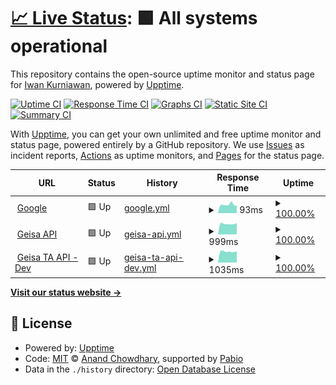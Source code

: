 # [📈 Live Status](https://broo37.github.io/upptime): <!--live status--> **🟩 All systems operational**

This repository contains the open-source uptime monitor and status page for [Iwan Kurniawan](https://broo37.github.io/upptime), powered by [Upptime](https://github.com/upptime/upptime).

[![Uptime CI](https://github.com/broo37/upptime/workflows/Uptime%20CI/badge.svg)](https://github.com/broo37/upptime/actions?query=workflow%3A%22Uptime+CI%22)
[![Response Time CI](https://github.com/broo37/upptime/workflows/Response%20Time%20CI/badge.svg)](https://github.com/broo37/upptime/actions?query=workflow%3A%22Response+Time+CI%22)
[![Graphs CI](https://github.com/broo37/upptime/workflows/Graphs%20CI/badge.svg)](https://github.com/broo37/upptime/actions?query=workflow%3A%22Graphs+CI%22)
[![Static Site CI](https://github.com/broo37/upptime/workflows/Static%20Site%20CI/badge.svg)](https://github.com/broo37/upptime/actions?query=workflow%3A%22Static+Site+CI%22)
[![Summary CI](https://github.com/broo37/upptime/workflows/Summary%20CI/badge.svg)](https://github.com/broo37/upptime/actions?query=workflow%3A%22Summary+CI%22)

With [Upptime](https://upptime.js.org), you can get your own unlimited and free uptime monitor and status page, powered entirely by a GitHub repository. We use [Issues](https://github.com/broo37/upptime/issues) as incident reports, [Actions](https://github.com/broo37/upptime/actions) as uptime monitors, and [Pages](https://broo37.github.io/upptime) for the status page.

<!--start: status pages-->
<!-- This summary is generated by Upptime (https://github.com/upptime/upptime) -->
<!-- Do not edit this manually, your changes will be overwritten -->
<!-- prettier-ignore -->
| URL | Status | History | Response Time | Uptime |
| --- | ------ | ------- | ------------- | ------ |
| <img alt="" src="https://icons.duckduckgo.com/ip3/www.google.com.ico" height="13"> [Google](https://www.google.com) | 🟩 Up | [google.yml](https://github.com/Broo37/upptime/commits/HEAD/history/google.yml) | <details><summary><img alt="Response time graph" src="./graphs/google/response-time-week.png" height="20"> 93ms</summary><br><a href="https://Broo37.github.io/upptime/history/google"><img alt="Response time 97" src="https://img.shields.io/endpoint?url=https%3A%2F%2Fraw.githubusercontent.com%2FBroo37%2Fupptime%2FHEAD%2Fapi%2Fgoogle%2Fresponse-time.json"></a><br><a href="https://Broo37.github.io/upptime/history/google"><img alt="24-hour response time 82" src="https://img.shields.io/endpoint?url=https%3A%2F%2Fraw.githubusercontent.com%2FBroo37%2Fupptime%2FHEAD%2Fapi%2Fgoogle%2Fresponse-time-day.json"></a><br><a href="https://Broo37.github.io/upptime/history/google"><img alt="7-day response time 93" src="https://img.shields.io/endpoint?url=https%3A%2F%2Fraw.githubusercontent.com%2FBroo37%2Fupptime%2FHEAD%2Fapi%2Fgoogle%2Fresponse-time-week.json"></a><br><a href="https://Broo37.github.io/upptime/history/google"><img alt="30-day response time 94" src="https://img.shields.io/endpoint?url=https%3A%2F%2Fraw.githubusercontent.com%2FBroo37%2Fupptime%2FHEAD%2Fapi%2Fgoogle%2Fresponse-time-month.json"></a><br><a href="https://Broo37.github.io/upptime/history/google"><img alt="1-year response time 97" src="https://img.shields.io/endpoint?url=https%3A%2F%2Fraw.githubusercontent.com%2FBroo37%2Fupptime%2FHEAD%2Fapi%2Fgoogle%2Fresponse-time-year.json"></a></details> | <details><summary><a href="https://Broo37.github.io/upptime/history/google">100.00%</a></summary><a href="https://Broo37.github.io/upptime/history/google"><img alt="All-time uptime 100.00%" src="https://img.shields.io/endpoint?url=https%3A%2F%2Fraw.githubusercontent.com%2FBroo37%2Fupptime%2FHEAD%2Fapi%2Fgoogle%2Fuptime.json"></a><br><a href="https://Broo37.github.io/upptime/history/google"><img alt="24-hour uptime 100.00%" src="https://img.shields.io/endpoint?url=https%3A%2F%2Fraw.githubusercontent.com%2FBroo37%2Fupptime%2FHEAD%2Fapi%2Fgoogle%2Fuptime-day.json"></a><br><a href="https://Broo37.github.io/upptime/history/google"><img alt="7-day uptime 100.00%" src="https://img.shields.io/endpoint?url=https%3A%2F%2Fraw.githubusercontent.com%2FBroo37%2Fupptime%2FHEAD%2Fapi%2Fgoogle%2Fuptime-week.json"></a><br><a href="https://Broo37.github.io/upptime/history/google"><img alt="30-day uptime 100.00%" src="https://img.shields.io/endpoint?url=https%3A%2F%2Fraw.githubusercontent.com%2FBroo37%2Fupptime%2FHEAD%2Fapi%2Fgoogle%2Fuptime-month.json"></a><br><a href="https://Broo37.github.io/upptime/history/google"><img alt="1-year uptime 100.00%" src="https://img.shields.io/endpoint?url=https%3A%2F%2Fraw.githubusercontent.com%2FBroo37%2Fupptime%2FHEAD%2Fapi%2Fgoogle%2Fuptime-year.json"></a></details>
| <img alt="" src="https://icons.duckduckgo.com/ip3/api.geisaforce.com.ico" height="13"> [Geisa API](https://api.geisaforce.com) | 🟩 Up | [geisa-api.yml](https://github.com/Broo37/upptime/commits/HEAD/history/geisa-api.yml) | <details><summary><img alt="Response time graph" src="./graphs/geisa-api/response-time-week.png" height="20"> 999ms</summary><br><a href="https://Broo37.github.io/upptime/history/geisa-api"><img alt="Response time 971" src="https://img.shields.io/endpoint?url=https%3A%2F%2Fraw.githubusercontent.com%2FBroo37%2Fupptime%2FHEAD%2Fapi%2Fgeisa-api%2Fresponse-time.json"></a><br><a href="https://Broo37.github.io/upptime/history/geisa-api"><img alt="24-hour response time 1069" src="https://img.shields.io/endpoint?url=https%3A%2F%2Fraw.githubusercontent.com%2FBroo37%2Fupptime%2FHEAD%2Fapi%2Fgeisa-api%2Fresponse-time-day.json"></a><br><a href="https://Broo37.github.io/upptime/history/geisa-api"><img alt="7-day response time 999" src="https://img.shields.io/endpoint?url=https%3A%2F%2Fraw.githubusercontent.com%2FBroo37%2Fupptime%2FHEAD%2Fapi%2Fgeisa-api%2Fresponse-time-week.json"></a><br><a href="https://Broo37.github.io/upptime/history/geisa-api"><img alt="30-day response time 980" src="https://img.shields.io/endpoint?url=https%3A%2F%2Fraw.githubusercontent.com%2FBroo37%2Fupptime%2FHEAD%2Fapi%2Fgeisa-api%2Fresponse-time-month.json"></a><br><a href="https://Broo37.github.io/upptime/history/geisa-api"><img alt="1-year response time 971" src="https://img.shields.io/endpoint?url=https%3A%2F%2Fraw.githubusercontent.com%2FBroo37%2Fupptime%2FHEAD%2Fapi%2Fgeisa-api%2Fresponse-time-year.json"></a></details> | <details><summary><a href="https://Broo37.github.io/upptime/history/geisa-api">100.00%</a></summary><a href="https://Broo37.github.io/upptime/history/geisa-api"><img alt="All-time uptime 100.00%" src="https://img.shields.io/endpoint?url=https%3A%2F%2Fraw.githubusercontent.com%2FBroo37%2Fupptime%2FHEAD%2Fapi%2Fgeisa-api%2Fuptime.json"></a><br><a href="https://Broo37.github.io/upptime/history/geisa-api"><img alt="24-hour uptime 100.00%" src="https://img.shields.io/endpoint?url=https%3A%2F%2Fraw.githubusercontent.com%2FBroo37%2Fupptime%2FHEAD%2Fapi%2Fgeisa-api%2Fuptime-day.json"></a><br><a href="https://Broo37.github.io/upptime/history/geisa-api"><img alt="7-day uptime 100.00%" src="https://img.shields.io/endpoint?url=https%3A%2F%2Fraw.githubusercontent.com%2FBroo37%2Fupptime%2FHEAD%2Fapi%2Fgeisa-api%2Fuptime-week.json"></a><br><a href="https://Broo37.github.io/upptime/history/geisa-api"><img alt="30-day uptime 100.00%" src="https://img.shields.io/endpoint?url=https%3A%2F%2Fraw.githubusercontent.com%2FBroo37%2Fupptime%2FHEAD%2Fapi%2Fgeisa-api%2Fuptime-month.json"></a><br><a href="https://Broo37.github.io/upptime/history/geisa-api"><img alt="1-year uptime 100.00%" src="https://img.shields.io/endpoint?url=https%3A%2F%2Fraw.githubusercontent.com%2FBroo37%2Fupptime%2FHEAD%2Fapi%2Fgeisa-api%2Fuptime-year.json"></a></details>
| <img alt="" src="https://icons.duckduckgo.com/ip3/dev-ta.geisaforce.com.ico" height="13"> [Geisa TA API - Dev](https://dev-ta.geisaforce.com/api/Health/IsUp) | 🟩 Up | [geisa-ta-api-dev.yml](https://github.com/Broo37/upptime/commits/HEAD/history/geisa-ta-api-dev.yml) | <details><summary><img alt="Response time graph" src="./graphs/geisa-ta-api-dev/response-time-week.png" height="20"> 1035ms</summary><br><a href="https://Broo37.github.io/upptime/history/geisa-ta-api-dev"><img alt="Response time 1042" src="https://img.shields.io/endpoint?url=https%3A%2F%2Fraw.githubusercontent.com%2FBroo37%2Fupptime%2FHEAD%2Fapi%2Fgeisa-ta-api-dev%2Fresponse-time.json"></a><br><a href="https://Broo37.github.io/upptime/history/geisa-ta-api-dev"><img alt="24-hour response time 1044" src="https://img.shields.io/endpoint?url=https%3A%2F%2Fraw.githubusercontent.com%2FBroo37%2Fupptime%2FHEAD%2Fapi%2Fgeisa-ta-api-dev%2Fresponse-time-day.json"></a><br><a href="https://Broo37.github.io/upptime/history/geisa-ta-api-dev"><img alt="7-day response time 1035" src="https://img.shields.io/endpoint?url=https%3A%2F%2Fraw.githubusercontent.com%2FBroo37%2Fupptime%2FHEAD%2Fapi%2Fgeisa-ta-api-dev%2Fresponse-time-week.json"></a><br><a href="https://Broo37.github.io/upptime/history/geisa-ta-api-dev"><img alt="30-day response time 1023" src="https://img.shields.io/endpoint?url=https%3A%2F%2Fraw.githubusercontent.com%2FBroo37%2Fupptime%2FHEAD%2Fapi%2Fgeisa-ta-api-dev%2Fresponse-time-month.json"></a><br><a href="https://Broo37.github.io/upptime/history/geisa-ta-api-dev"><img alt="1-year response time 1042" src="https://img.shields.io/endpoint?url=https%3A%2F%2Fraw.githubusercontent.com%2FBroo37%2Fupptime%2FHEAD%2Fapi%2Fgeisa-ta-api-dev%2Fresponse-time-year.json"></a></details> | <details><summary><a href="https://Broo37.github.io/upptime/history/geisa-ta-api-dev">100.00%</a></summary><a href="https://Broo37.github.io/upptime/history/geisa-ta-api-dev"><img alt="All-time uptime 99.61%" src="https://img.shields.io/endpoint?url=https%3A%2F%2Fraw.githubusercontent.com%2FBroo37%2Fupptime%2FHEAD%2Fapi%2Fgeisa-ta-api-dev%2Fuptime.json"></a><br><a href="https://Broo37.github.io/upptime/history/geisa-ta-api-dev"><img alt="24-hour uptime 100.00%" src="https://img.shields.io/endpoint?url=https%3A%2F%2Fraw.githubusercontent.com%2FBroo37%2Fupptime%2FHEAD%2Fapi%2Fgeisa-ta-api-dev%2Fuptime-day.json"></a><br><a href="https://Broo37.github.io/upptime/history/geisa-ta-api-dev"><img alt="7-day uptime 100.00%" src="https://img.shields.io/endpoint?url=https%3A%2F%2Fraw.githubusercontent.com%2FBroo37%2Fupptime%2FHEAD%2Fapi%2Fgeisa-ta-api-dev%2Fuptime-week.json"></a><br><a href="https://Broo37.github.io/upptime/history/geisa-ta-api-dev"><img alt="30-day uptime 99.49%" src="https://img.shields.io/endpoint?url=https%3A%2F%2Fraw.githubusercontent.com%2FBroo37%2Fupptime%2FHEAD%2Fapi%2Fgeisa-ta-api-dev%2Fuptime-month.json"></a><br><a href="https://Broo37.github.io/upptime/history/geisa-ta-api-dev"><img alt="1-year uptime 99.61%" src="https://img.shields.io/endpoint?url=https%3A%2F%2Fraw.githubusercontent.com%2FBroo37%2Fupptime%2FHEAD%2Fapi%2Fgeisa-ta-api-dev%2Fuptime-year.json"></a></details>

<!--end: status pages-->

[**Visit our status website →**](https://broo37.github.io/upptime)

## 📄 License

- Powered by: [Upptime](https://github.com/upptime/upptime)
- Code: [MIT](./LICENSE) © [Anand Chowdhary](https://anandchowdhary.com), supported by [Pabio](https://pabio.com)
- Data in the `./history` directory: [Open Database License](https://opendatacommons.org/licenses/odbl/1-0/)
